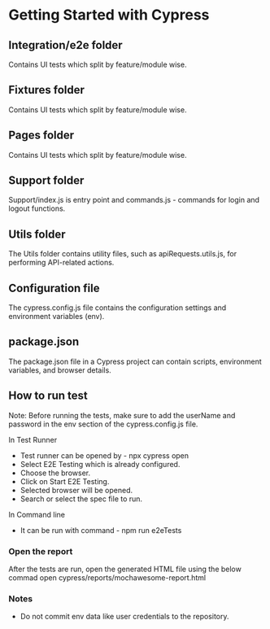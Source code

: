 # Getting Started with Cypress

## Integration/e2e folder

Contains UI tests which split by feature/module wise.

## Fixtures folder

Contains UI tests which split by feature/module wise.

## Pages folder

Contains UI tests which split by feature/module wise.

## Support folder

Support/index.js is entry point and commands.js - commands for login and logout functions.

## Utils folder

The Utils folder contains utility files, such as apiRequests.utils.js, for performing API-related actions.

## Configuration file

The cypress.config.js file contains the configuration settings and environment variables (env). 

## package.json

The package.json file in a Cypress project can contain scripts, environment variables, and browser details.

## How to run test

Note: Before running the tests, make sure to add the userName and password in the env section of the cypress.config.js file.

In Test Runner

- Test runner can be opened by - npx cypress open
- Select E2E Testing which is already configured.
- Choose the browser.
- Click on Start E2E Testing.
- Selected browser will be opened.
- Search or select the spec file to run.

In Command line

- It can be run with command - npm run e2eTests

### Open the report

After the tests are run, open the generated HTML file using the below commad
open cypress/reports/mochawesome-report.html

### Notes

- Do not commit env data like user credentials to the repository.

